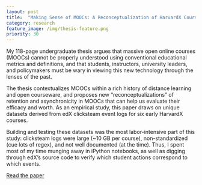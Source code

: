```yaml
---
layout: post
title:  "Making Sense of MOOCs: A Reconceptualization of HarvardX Courses and Their Students"
category: research
feature_image: /img/thesis-feature.png
priority: 30
---
```

My 118-page undergraduate thesis argues that massive open online courses (MOOCs) cannot be properly understood using conventional educational metrics and definitions, and that students, instructors, university leaders, and policymakers must be wary in viewing this new technology through the lenses of the past.

The thesis contextualizes MOOCs within a rich history of distance learning and open courseware, and proposes new “reconceptualizations” of retention and asynchronicity in MOOCs that can help us evaluate their efficacy and worth. As an empirical study, this paper draws on unique datasets derived from edX clicksteam event logs for six early HarvardX courses.

Building and testing these datasets was the most labor-intensive part of this study: clicksteam logs were large (~10 GB per course), non-standardized (cue lots of regex), and not well documented (at the time). Thus, I spent most of my time munging away in iPython notebooks, as well as digging through edX’s source code to verify which student actions correspond to which events.

[Read the paper](http://ssrn.com/abstract=2463736)
